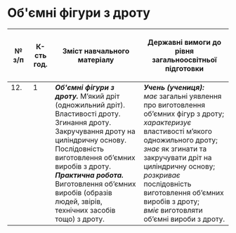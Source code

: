  # Об'ємні фігури з дроту

<table>
<thead>
  <tr>
    <th width="10%" align="center"><p>№ з/п</p></td>
    <th width="10%" align="center"><p>К-сть год.</p></td>
    <th width="40%" align="center"><p>Зміст навчального матеріалу</p></td>
    <th width="60%" align="center"><p>Державні вимоги до рівня загальноосвітньої підготовки</p></td>
  </tr>
</thead>
<tbody>
  <tr>
    <td width="10%" style="vertical-align:top !important;">
12.</td>
    <td width="10%" style="vertical-align:top !important;">
1</td>
    <td width="40%" style="vertical-align:top !important;">
<b><i>Об'ємні фігури з дроту.</i></b>  М’який дріт (одножильний дріт). Властивості дроту. Згинання дроту. Закручування дроту на циліндричну основу. Послідовність виготовлення об’ємних виробів з дроту.  <br>
<b><i>Практична робота.</i></b> <br>
Виготовлення об’ємних виробів (образів людей, звірів, технічних засобів тощо) з дроту.<br>
</td>
    <td width="60%" style="vertical-align:top !important;">
<i><b>Учень (учениця):</b></i><br>
<i>має</i> загальні уявлення про виготовлення об’ємних фігур з дроту;<br>
<i>характеризує</i> властивості м’якого одножильного дроту;<br>
<i>знає</i> як згинати та закручувати  дріт на циліндричну основу;<br>
<i>розкриває</i> послідовність виготовлення об’ємних виробів з дроту;<br>
<i>вміє</i> виготовляти об’ємні вироби з дроту.<br>
</td>
  </tr>
</tbody>
</table>